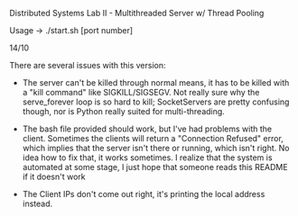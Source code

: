 Distributed Systems Lab II - Multithreaded Server w/ Thread Pooling

Usage -> ./start.sh [port number]

14/10

There are several issues with this version:

* The server can't be killed through normal means, it has to be killed with a "kill command" like SIGKILL/SIGSEGV. Not really sure why the serve_forever loop is so hard to kill; SocketServers are pretty confusing though, nor is Python really suited for multi-threading.

* The bash file provided should work, but I've had problems with the client. Sometimes the clients will return a "Connection Refused" error, which implies that the server isn't there or running, which isn't right. 
No idea how to fix that, it works sometimes. I realize that the system is automated at some stage, I just hope that someone reads this README if it doesn't 
work

* The Client IPs don't come out right, it's printing the local address instead.



